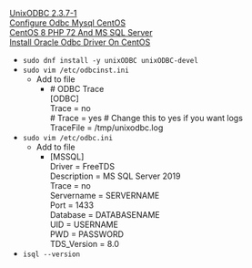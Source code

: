 [UnixODBC 2.3.7-1](https://centos.pkgs.org/8/centos-appstream-aarch64/unixODBC-2.3.7-1.el8.aarch64.rpm.html)<br />
[Configure Odbc Mysql CentOS](http://www.uptimemadeeasy.com/linux/configure-odbc-mysql-centos/)<br />
[CentOS 8 PHP 72 And MS SQL Server](https://stackoverflow.com/questions/58181436/centos-8-php-7-2-and-ms-sql-server)<br />
[Install Oracle Odbc Driver On CentOS](http://www.uptimemadeeasy.com/linux/install-oracle-odbc-driver-on-centos/)
* `sudo dnf install -y unixODBC unixODBC-devel`
* `sudo vim /etc/odbcinst.ini`
  * Add to file
    * \# ODBC Trace<br />
      [ODBC]<br />
      Trace           = no<br />
      \# Trace           = yes # Change this to yes if you want logs<br />
      TraceFile       = /tmp/unixodbc.log<br />
* `sudo vim /etc/odbc.ini`
  * Add to file
    * [MSSQL]<br />
      Driver          = FreeTDS<br />
      Description     = MS SQL Server 2019<br />
      Trace           = no<br />
      Servername      = SERVERNAME<br />
      Port            = 1433<br />
      Database        = DATABASENAME<br />
      UID             = USERNAME<br />
      PWD             = PASSWORD<br />
      TDS_Version     = 8.0
* `isql --version`
